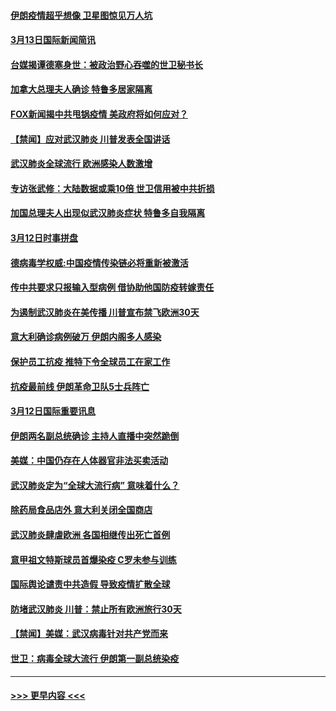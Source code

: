 #### [伊朗疫情超乎想像 卫星图惊见万人坑](../pages/prog202/a102798711.md?t=03131802) 
#### [3月13日国际新闻简讯](../pages/prog202/a102798719.md?t=03131802) 
#### [台媒揭谭德塞身世：被政治野心吞噬的世卫秘书长](../pages/prog202/a102798536.md?t=03131802) 
#### [加拿大总理夫人确诊 特鲁多居家隔离](../pages/prog202/a102798517.md?t=03131802) 
#### [FOX新闻揭中共甩锅疫情 美政府将如何应对？](../pages/prog202/a102798399.md?t=03131802) 
#### [【禁闻】应对武汉肺炎 川普发表全国讲话](../pages/prog202/a102798327.md?t=03131802) 
#### [武汉肺炎全球流行 欧洲感染人数激增](../pages/prog202/a102798382.md?t=03131802) 
#### [专访张武修：大陆数据或乘10倍 世卫信用被中共折损](../pages/prog202/a102798376.md?t=03131802) 
#### [加国总理夫人出现似武汉肺炎症状 特鲁多自我隔离](../pages/prog202/a102798326.md?t=03131802) 
#### [3月12日时事拼盘](../pages/prog202/a102798314.md?t=03131802) 
#### [德病毒学权威:中国疫情传染链必将重新被激活](../pages/prog202/a102798303.md?t=03131802) 
#### [传中共要求只报输入型病例  借协助他国防疫转嫁责任](../pages/prog202/a102798279.md?t=03131802) 
#### [为遏制武汉肺炎在美传播 川普宣布禁飞欧洲30天](../pages/prog202/a102798249.md?t=03131802) 
#### [意大利确诊病例破万 伊朗内阁多人感染](../pages/prog202/a102798155.md?t=03131802) 
#### [保护员工抗疫 推特下令全球员工在家工作](../pages/prog202/a102798053.md?t=03131802) 
#### [抗疫最前线 伊朗革命卫队5士兵阵亡](../pages/prog202/a102798033.md?t=03131802) 
#### [3月12日国际重要讯息](../pages/prog202/a102797939.md?t=03131802) 
#### [伊朗两名副总统确诊 主持人直播中突然跪倒](../pages/prog202/a102797898.md?t=03131802) 
#### [美媒：中国仍存在人体器官非法买卖活动](../pages/prog202/a102797745.md?t=03131802) 
#### [武汉肺炎定为“全球大流行病” 意味着什么？](../pages/prog202/a102797736.md?t=03131802) 
#### [除药局食品店外 意大利关闭全国商店](../pages/prog202/a102797725.md?t=03131802) 
#### [武汉肺炎肆虐欧洲 各国相继传出死亡首例](../pages/prog202/a102797718.md?t=03131802) 
#### [意甲祖文特斯球员首爆染疫 C罗未参与训练](../pages/prog202/a102797708.md?t=03131802) 
#### [国际舆论谴责中共造假 导致疫情扩散全球](../pages/prog202/a102797692.md?t=03131802) 
#### [防堵武汉肺炎 川普：禁止所有欧洲旅行30天](../pages/prog202/a102797681.md?t=03131802) 
#### [【禁闻】美媒：武汉病毒针对共产党而来](../pages/prog202/a102797618.md?t=03131802) 
#### [世卫：病毒全球大流行 伊朗第一副总统染疫](../pages/prog202/a102797579.md?t=03131802) 

----
#### [ >>> 更早内容 <<< ](../indexes/prog202-earlier.md)
